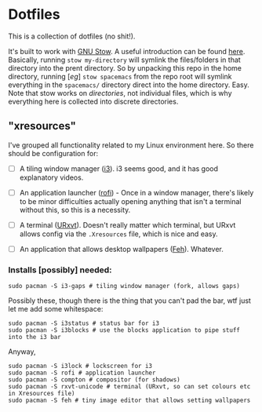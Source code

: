 # Dotfiles

This is a collection of dotfiles (no shit!).

It's built to work with [GNU Stow](https://www.gnu.org/software/stow/manual/stow.html). A useful introduction can be found [here](http://blog.xero.nu/managing_dotfiles_with_gnu_stow). Basically, running `stow my-directory` will symlink the files/folders in that directory into the prent directory. So by unpacking this repo in the home directory, running [_eg_] `stow spacemacs` from the repo root will symlink everything in the `spacemacs/` directory direct into the home directory. Easy. Note that stow works on _directories_, not individual files, which is why everything here is collected into discrete directories.

## "xresources"

I've grouped all functionality related to my Linux environment here. So there should be configuration for:

- [ ] A tiling window manager ([i3]()). i3 seems good, and it has good explanatory videos.
- [ ] An application launcher ([rofi]()) - Once in a window manager, there's likely to be minor difficulties actually opening anything that isn't a terminal without this, so this is a necessity.
- [ ] A terminal ([URxvt]()). Doesn't really matter which terminal, but URxvt allows config via the `.Xresources` file, which is nice and easy.
- [ ] An application that allows desktop wallpapers ([Feh]()). Whatever.


### Installs [possibly] needed:

```
sudo pacman -S i3-gaps # tiling window manager (fork, allows gaps)
```

Possibly these, though there is the thing that you can't pad the bar, wtf just let me add some whitespace:
```
sudo pacman -S i3status # status bar for i3
sudo pacman -S i3blocks # use the blocks application to pipe stuff into the i3 bar
```

Anyway,
```
sudo pacman -S i3lock # lockscreen for i3
sudo pacman -S rofi # application launcher
sudo pacman -S compton # compositor (for shadows)
sudo pacman -S rxvt-unicode # terminal (URxvt, so can set colours etc in Xresources file)
sudo pacman -S feh # tiny image editor that allows setting wallpapers
```
